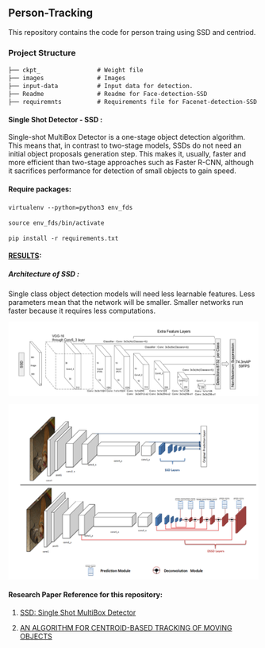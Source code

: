 
## Person-Tracking
This repository contains the code for person traing using SSD and centriod.

### Project Structure
```
├── ckpt_                # Weight file
├── images               # Images 
├── input-data           # Input data for detection.
├── Readme               # Readme for Face-detection-SSD
├── requiremnts          # Requirements file for Facenet-detection-SSD
```

#### Single Shot Detector - SSD :
Single-shot MultiBox Detector is a one-stage object detection algorithm. This means that, in contrast to two-stage models, SSDs do not need an initial object proposals generation step. This makes it, usually, faster and more efficient than two-stage approaches such as Faster R-CNN, although it sacrifices performance for detection of small objects to gain speed.

#### Require packages:

`virtualenv --python=python3 env_fds`

`source env_fds/bin/activate`

`pip install -r requirements.txt`


#### [RESULTS](result):

##### Architecture of SSD :
Single class object detection models will need less learnable features. Less parameters mean that the network will be smaller. Smaller networks run faster because it requires less computations.

![alt text](images/ssd_arch.png)

![alt text](images/arch1.png)


#### Research Paper Reference for this repository:

1. [SSD: Single Shot MultiBox Detector](https://arxiv.org/abs/1512.02325)

2. [AN ALGORITHM FOR CENTROID-BASED TRACKING OF MOVING OBJECTS](https://pdfs.semanticscholar.org/8461/7541ad311942be796095cb54e970c578307c.pdf)


